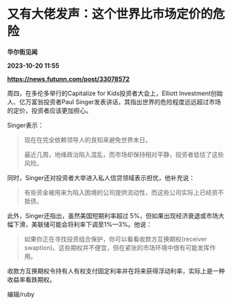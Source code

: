 # 又有大佬发声：这个世界比市场定价的危险
**华尔街见闻**

**2023-10-20 11:55**

**https://news.futunn.com/post/33078572**

周四，在多伦多举行的Capitalize for Kids投资者大会上，Elliott Investment创始人、亿万富翁投资者Paul Singer发表讲话，其指出世界的危险程度远远超过市场的定价，投资者应该更加担心。

Singer表示：

> 现在在完全依赖领导人的良知来避免世界末日。
> 
> 最近几周，地缘政治陷入混乱，而市场却保持相对平静，投资者低估了这些风险。

同时，Singer还对投资者大举进入私人信贷领域表示担忧，他补充说：

> 有些资金被用来为陷入困境的公司提供流动性，而这些公司实际上已经资不抵债。

此外，Singer还指出，虽然美国短期利率超过 5%，但如果出现经济衰退或市场大幅下滑，美联储可能会将利率下调至1%—3%。他说：

> 如果你正在寻找投资组合保护，你可以看看收款方互换期权(receiver swaption)。这些期权并不便宜，但在紧张的市场环境中很有可能发挥作用。

收款方互换期权令持有人有权支付固定利率并在将来获得浮动利率，实际上是一种收益率看跌期权。

编辑/ruby